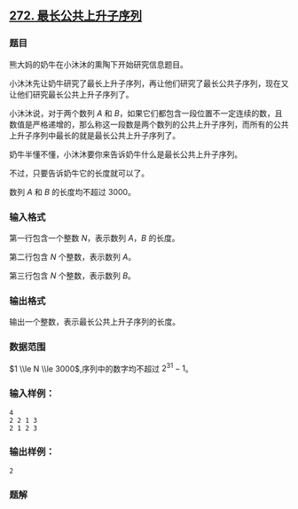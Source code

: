 ## [272\. 最长公共上升子序列](https://www.acwing.com/problem/content/274/)

### 题目

熊大妈的奶牛在小沐沐的熏陶下开始研究信息题目。

小沐沐先让奶牛研究了最长上升子序列，再让他们研究了最长公共子序列，现在又让他们研究最长公共上升子序列了。

小沐沐说，对于两个数列 $A$ 和 $B$，如果它们都包含一段位置不一定连续的数，且数值是严格递增的，那么称这一段数是两个数列的公共上升子序列，而所有的公共上升子序列中最长的就是最长公共上升子序列了。

奶牛半懂不懂，小沐沐要你来告诉奶牛什么是最长公共上升子序列。

不过，只要告诉奶牛它的长度就可以了。

数列 $A$ 和 $B$ 的长度均不超过 $3000$。

### 输入格式

第一行包含一个整数 $N$，表示数列 $A，B$ 的长度。

第二行包含 $N$ 个整数，表示数列 $A$。

第三行包含 $N$ 个整数，表示数列 $B$。

### 输出格式

输出一个整数，表示最长公共上升子序列的长度。

### 数据范围

$1 \\le N \\le 3000$,序列中的数字均不超过 $2^{31}-1$。

### 输入样例：

```
4
2 2 1 3
2 1 2 3
```

### 输出样例：

```
2
```

### 题解

